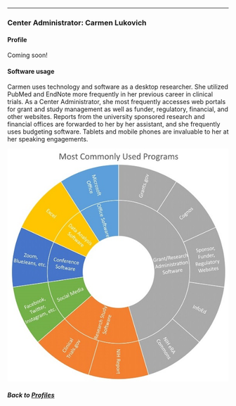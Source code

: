 ---
### Center Administrator: Carmen Lukovich
#### Profile

Coming soon!
<br>

#### Software usage
Carmen uses technology and software as a desktop researcher. She utilized PubMed and EndNote more frequently in her previous career in clinical trials. As a Center Administrator, she most frequently accesses web portals for grant and study management as well as funder, regulatory, financial, and other websites. Reports from the university sponsored research and financial offices are forwarded to her by her assistant, and she frequently uses budgeting software. Tablets and mobile phones are invaluable to her at her speaking engagements.

![](../../images/CenterAdministrator_SC.jpg)

##### Back to [Profiles](index.md)
